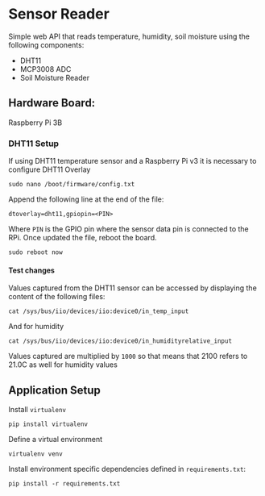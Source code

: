 # Sensor Reader

Simple web API that reads temperature, humidity, soil moisture using the following components:

* DHT11
* MCP3008 ADC
* Soil Moisture Reader

## Hardware Board:

Raspberry Pi 3B

### DHT11 Setup

If using DHT11 temperature sensor and a Raspberry Pi v3 it is necessary to configure DHT11 Overlay

```
sudo nano /boot/firmware/config.txt
```

Append the following line at the end of the file:

```
dtoverlay=dht11,gpiopin=<PIN>
```

Where `PIN` is the GPIO pin where the sensor data pin is connected to the RPi. Once updated the file, reboot the board.

```
sudo reboot now
```

#### Test changes

Values captured from the DHT11 sensor can be accessed by displaying the content of the following files:

```
cat /sys/bus/iio/devices/iio:device0/in_temp_input
```

And for humidity

```
cat /sys/bus/iio/devices/iio:device0/in_humidityrelative_input
```

Values captured are multiplied by `1000` so that means that 2100 refers to 21.0C as well for humidity values


## Application Setup

Install `virtualenv`

```
pip install virtualenv
```

Define a virtual environment

```
virtualenv venv
```

Install environment specific dependencies defined in `requirements.txt`:

```
pip install -r requirements.txt
```


